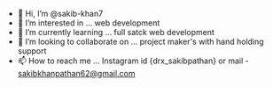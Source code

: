 - 👋 Hi, I’m @sakib-khan7
- 👀 I’m interested in ... web development 
- 🌱 I’m currently learning ... full satck web development 
- 💞️ I’m looking to collaborate on ... project maker's with hand holding support 
- 📫 How to reach me ... Instagram id {drx_sakibpathan} or mail - sakibkhanpathan62@gmail.com

<!---
sakib-khan7/sakib-khan7 is a ✨ special ✨ repository because its `README.md` (this file) appears on your GitHub profile.
You can click the Preview link to take a look at your changes.
--->
